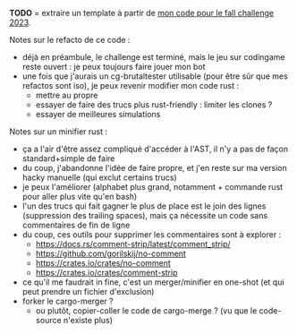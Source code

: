 **TODO** = extraire un template à partir de [mon code pour le fall challenge 2023](https://github.com/phidra/codingame-fall-challenge-2023).

Notes sur le refacto de ce code :

- déjà en préambule, le challenge est terminé, mais le jeu sur codingame reste ouvert : je peux toujours faire jouer mon bot
- une fois que j'aurais un cg-brutaltester utilisable (pour être sûr que mes refactos sont iso), je peux revenir modifier mon code rust :
    - mettre au propre
    - essayer de faire des trucs plus rust-friendly : limiter les clones ?
    - essayer de meilleures simulations

Notes sur un minifier rust :

- ça a l'air d'être assez compliqué d'accéder à l'AST, il n'y a pas de façon standard+simple de faire
- du coup, j'abandonne l'idée de faire propre, et j'en reste sur ma version hacky manuelle (qui exclut certains trucs)
- je peux l'améliorer (alphabet plus grand, notamment + commande rust pour aller plus vite qu'en bash)
- l'un des trucs qui fait gagner le plus de place est le join des lignes (suppression des trailing spaces), mais ça nécessite un code sans commentaires de fin de ligne
- du coup, ces outils pour supprimer les commentaires sont à explorer :
    - https://docs.rs/comment-strip/latest/comment_strip/
    - https://github.com/gorilskij/no-comment
    - https://crates.io/crates/no-comment
    - https://crates.io/crates/comment-strip
- ce qu'il me faudrait in fine, c'est un merger/minifier en one-shot (et qui peut prendre un fichier d'exclusion)
- forker le cargo-merger ?
    - ou plutôt, copier-coller le code de cargo-merge ? (vu que le code-source n'existe plus)
